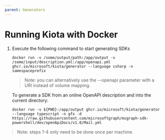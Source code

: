 ```yaml
---
parent: Generators
---
```


# Running Kiota with Docker

1. Execute the following command to start generating SDKs

    ```Shell
    docker run -v /some/output/path:/app/output -v /some/input/description.yml:/app/openapi.yml ghcr.io/microsoft/kiota/generator --language csharp -n samespaceprefix
    ```

    > Note: you can alternatively use the --openapi parameter with a URI instead of volume mapping.

    To generate a SDK from an online OpenAPI description and into the current directory:

    ```Shell
    docker run -v ${PWD}:/app/output ghcr.io/microsoft/kiota/generator --language typescript -n gfx -d https://raw.githubusercontent.com/microsoftgraph/msgraph-sdk-powershell/dev/openApiDocs/v1.0/Mail.yml
    ```

> Note: steps 1-4 only need to be done once per machine.
